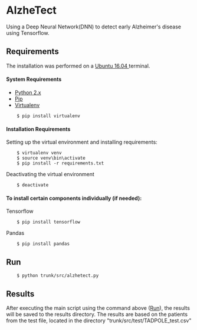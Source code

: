 # AlzheTect
Using a Deep Neural Network(DNN) to detect early Alzheimer's disease using Tensorflow.

## Requirements
The installation was performed on a [ Ubuntu 16.04 ](https://www.ubuntu.com/download/desktop) terminal.

#### System Requirements
* [ Python 2.x ](https://www.python.org/downloads/)
* [ Pip ](https://pip.pypa.io)
* [ Virtualenv ](https://virtualenv.pypa.io)

```
    $ pip install virtualenv
```

####  Installation Requirements
Setting up the virtual environment and installing requirements:
```
    $ virtualenv venv
    $ source venv\bin\activate
    $ pip install -r requirements.txt
```

Deactivating the virtual environment
```
    $ deactivate
```

#### To install certain components individually (if needed):
Tensorflow
```
    $ pip install tensorflow
```
Pandas
```
    $ pip install pandas
```

## Run
```
    $ python trunk/src/alzhetect.py
```

## Results
After executing the main script using the command above ([Run](#Run)), the results will be saved to the results directory. The results are based on the patients from the test file, located in the directory "trunk/src/test/TADPOLE_test.csv"
